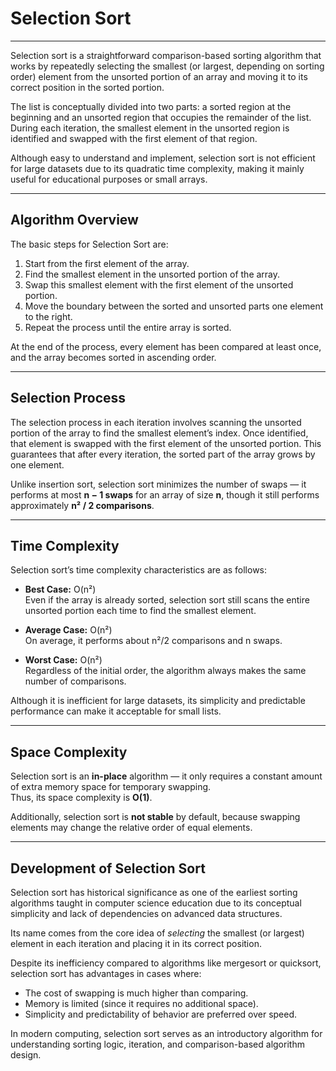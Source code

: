# Selection Sort

---

Selection sort is a straightforward comparison-based sorting algorithm that works by repeatedly selecting the smallest (or largest, depending on sorting order) element from the unsorted portion of an array and moving it to its correct position in the sorted portion.

The list is conceptually divided into two parts: a sorted region at the beginning and an unsorted region that occupies the remainder of the list. During each iteration, the smallest element in the unsorted region is identified and swapped with the first element of that region.

Although easy to understand and implement, selection sort is not efficient for large datasets due to its quadratic time complexity, making it mainly useful for educational purposes or small arrays.

---

## Algorithm Overview

The basic steps for Selection Sort are:

1. Start from the first element of the array.
2. Find the smallest element in the unsorted portion of the array.
3. Swap this smallest element with the first element of the unsorted portion.
4. Move the boundary between the sorted and unsorted parts one element to the right.
5. Repeat the process until the entire array is sorted.

At the end of the process, every element has been compared at least once, and the array becomes sorted in ascending order.

---

## Selection Process

The selection process in each iteration involves scanning the unsorted portion of the array to find the smallest element’s index. Once identified, that element is swapped with the first element of the unsorted portion. This guarantees that after every iteration, the sorted part of the array grows by one element.

Unlike insertion sort, selection sort minimizes the number of swaps — it performs at most **n − 1 swaps** for an array of size **n**, though it still performs approximately **n² / 2 comparisons**.

---

## Time Complexity

Selection sort’s time complexity characteristics are as follows:

- **Best Case:** O(n²)  
  Even if the array is already sorted, selection sort still scans the entire unsorted portion each time to find the smallest element.

- **Average Case:** O(n²)  
  On average, it performs about n²/2 comparisons and n swaps.

- **Worst Case:** O(n²)  
  Regardless of the initial order, the algorithm always makes the same number of comparisons.

Although it is inefficient for large datasets, its simplicity and predictable performance can make it acceptable for small lists.

---

## Space Complexity

Selection sort is an **in-place** algorithm — it only requires a constant amount of extra memory space for temporary swapping.  
Thus, its space complexity is **O(1)**.

Additionally, selection sort is **not stable** by default, because swapping elements may change the relative order of equal elements.

---

## Development of Selection Sort

Selection sort has historical significance as one of the earliest sorting algorithms taught in computer science education due to its conceptual simplicity and lack of dependencies on advanced data structures.

Its name comes from the core idea of *selecting* the smallest (or largest) element in each iteration and placing it in its correct position.

Despite its inefficiency compared to algorithms like mergesort or quicksort, selection sort has advantages in cases where:
- The cost of swapping is much higher than comparing.
- Memory is limited (since it requires no additional space).
- Simplicity and predictability of behavior are preferred over speed.

In modern computing, selection sort serves as an introductory algorithm for understanding sorting logic, iteration, and comparison-based algorithm design.